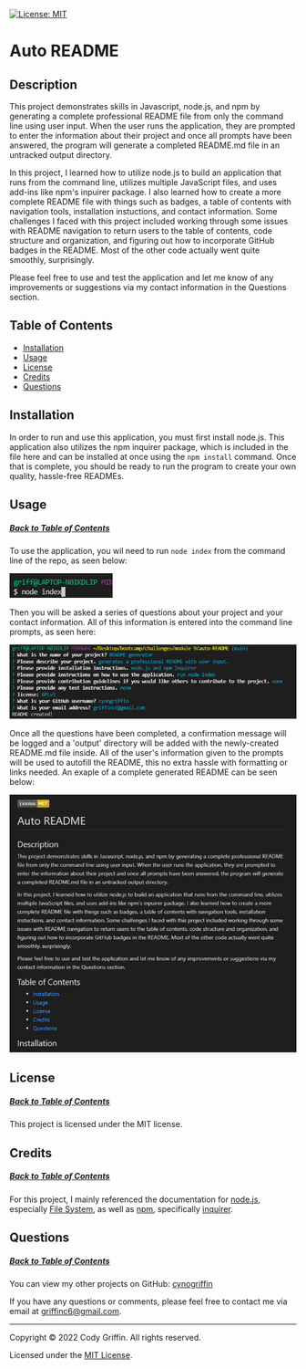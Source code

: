 [![License: MIT](https://img.shields.io/badge/License-MIT-yellow.svg)](https://opensource.org/licenses/MIT)

# Auto README

## Description

This project demonstrates skills in Javascript, node.js, and npm by generating a complete professional README file from only the command line using user input. When the user runs the application, they are prompted to enter the information about their project and once all prompts have been answered, the program will generate a completed README.md file in an untracked output directory. 

In this project, I learned how to utilize node.js to build an application that runs from the command line, utilizes multiple JavaScript files, and uses add-ins like npm's inpuirer package. I also learned how to create a more complete README file with things such as badges, a table of contents with navigation tools, installation instuctions, and contact information. Some challenges I faced with this project included working through some issues with README navigation to return users to the table of contents, code structure and organization, and figuring out how to incorporate GitHub badges in the README. Most of the other code actually went quite smoothly, surprisingly.

Please feel free to use and test the application and let me know of any improvements or suggestions via my contact information in the Questions section.

## Table of Contents

* [Installation](#installation)
* [Usage](#usage)
* [License](#license)
* [Credits](#credits)
* [Questions](#questions)

## Installation

In order to run and use this application, you must first install node.js. This application also utilizes the npm inquirer package, which is included in the file here and can be installed at once using the `npm install` command. Once that is complete, you should be ready to run the program to create your own quality, hassle-free READMEs. 

## Usage
##### [Back to Table of Contents](#table-of-contents)

To use the application, you wil need to run `node index` from the command line of the repo, as seen below: 

![node index in the command line](https://github.com/cynogriffin/auto-README/blob/main/assets/images/initialize.PNG)

Then you will be asked a series of questions about your project and your contact information. All of this information is entered into the command line prompts, as seen here:

![command line prompts](https://github.com/cynogriffin/auto-README/blob/main/assets/images/prompts.PNG)

Once all the questions have been completed, a confirmation message will be logged and a 'output' directory will be added with the newly-created README.md file inside. All of the user's information given to the prompts will be used to autofill the README, this no extra hassle with formatting or links needed. An exaple of a complete generated README can be seen below:

![generated README file](https://github.com/cynogriffin/auto-README/blob/main/assets/images/generated.PNG)

## License
##### [Back to Table of Contents](#table-of-contents)

This project is licensed under the MIT license.

## Credits
##### [Back to Table of Contents](#table-of-contents)

For this project, I mainly referenced the documentation for [node.js](https://nodejs.org/api/), especially [File System](https://nodejs.org/api/fs.html), as well as [npm](https://docs.npmjs.com/downloading-and-installing-node-js-and-npm), specifically [inquirer](https://www.npmjs.com/package/inquirer).

## Questions
##### [Back to Table of Contents](#table-of-contents)

You can view my other projects on GitHub: [cynogriffin](https://github.com/cynogriffin)

If you have any questions or comments, please feel free to contact me via email at griffinc6@gmail.com.

---
Copyright &copy; 2022 Cody Griffin. All rights reserved.

Licensed under the [MIT License](LICENSE.txt).   